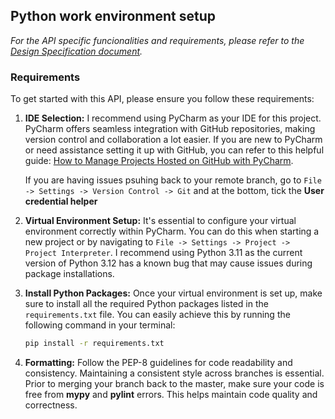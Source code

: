 ## Python work environment setup

_For the API specific funcionalities and requirements, please refer to the [Design Specification document]([url](https://github.com/semify-eda/wfg-API/blob/main/docs/PythonAPI%20-%20Design%20Specifications.md))._


### Requirements

To get started with this API, please ensure you follow these requirements:

1. **IDE Selection:** 
I recommend using PyCharm as your IDE for this project. 
PyCharm offers seamless integration with GitHub repositories, making version control and 
collaboration a lot easier. If you are new to PyCharm or need assistance setting it up with GitHub, 
you can refer to this helpful guide: 
[How to Manage Projects Hosted on GitHub with PyCharm](https://www.jetbrains.com/help/pycharm/manage-projects-hosted-on-github.html#clone-from-GitHub).

   If you are having issues psuhing back to your remote branch, go to 
`File -> Settings -> Version Control -> Git` and at the bottom, tick the **User credential helper**  


2. **Virtual Environment Setup:** 
It's essential to configure your virtual environment correctly within PyCharm. 
You can do this when starting a new project or by navigating to 
`File -> Settings -> Project -> Project Interpreter`. 
I recommend using Python 3.11 as the current version of Python 3.12 has a known bug that may 
cause issues during package installations.


3. **Install Python Packages:** 
Once your virtual environment is set up, make sure to install all the required Python packages listed in the 
`requirements.txt` file. You can easily achieve this by running the following command in your terminal:

   ```bash
   pip install -r requirements.txt
   ```

4. **Formatting:**
Follow the PEP-8 guidelines for code readability and consistency. Maintaining a consistent style across branches is 
essential.
Prior to merging your branch back to the master, make sure your code is free from **mypy** and **pylint** errors. This helps 
maintain code quality and correctness.
